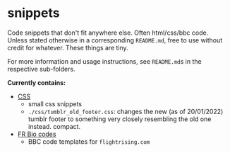 # snippets
Code snippets that don't fit anywhere else. Often html/css/bbc code. Unless stated otherwise in a corresponding `README.md`, free to use without credit for whatever. These things are tiny.

For more information and usage instructions, see `README.md`s in the respective sub-folders.

**Currently contains:**
- [CSS](./css/)
  - small css snippets
  - `./css/tumblr_old_footer.css`: changes the new (as of 20/01/2022) tumblr footer to something very closely resembling the old one instead. compact.
- [FR Bio codes](./fr_bio_codes/README.md)
  - BBC code templates for `flightrising.com`
